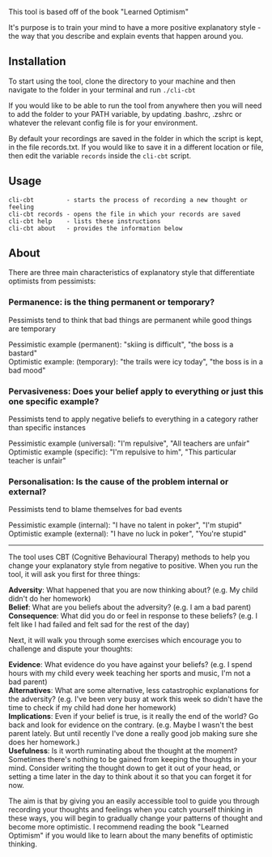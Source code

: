 This tool is based off of the book "Learned Optimism"

It's purpose is to train your mind to have a more positive explanatory style - the way that you describe and explain events that happen around you.

## Installation
To start using the tool, clone the directory to your machine and then navigate to the folder in your terminal and run `./cli-cbt`

If you would like to be able to run the tool from anywhere then you will need to add the folder to your PATH variable, by updating .bashrc, .zshrc or whatever the relevant config file is for your environment.

By default your recordings are saved in the folder in which the script is kept, in the file records.txt. If you would like to save it in a different location or file, then edit the variable `records` inside the `cli-cbt` script.

## Usage
```
cli-cbt         - starts the process of recording a new thought or feeling
cli-cbt records - opens the file in which your records are saved
cli-cbt help    - lists these instructions
cli-cbt about   - provides the information below
```

## About
There are three main characteristics of explanatory style that differentiate optimists from pessimists:  
### Permanence: is the thing permanent or temporary?
Pessimists tend to think that bad things are permanent while good things are temporary

Pessimistic example (permanent): "skiing is difficult", "the boss is a bastard"  
Optimistic example: (temporary): "the trails were icy today", "the boss is in a bad mood"  
### Pervasiveness: Does your belief apply to everything or just this one specific example?
Pessimists tend to apply negative beliefs to everything in a category rather than specific instances

Pessimistic example (universal): "I'm repulsive", "All teachers are unfair"  
Optimistic example (specific): "I'm repulsive to him", "This particular teacher is unfair"
### Personalisation: Is the cause of the problem internal or external?
Pessimists tend to blame themselves for bad events

Pessimistic example (internal): "I have no talent in poker", "I'm stupid"  
Optimistic example (external): "I have no luck in poker", "You're stupid"

---

The tool uses CBT (Cognitive Behavioural Therapy) methods to help you change your explanatory style from negative to positive.
When you run the tool, it will ask you first for three things:

**Adversity**: What happened that you are now thinking about? (e.g. My child didn't do her homework)  
**Belief**: What are you beliefs about the adversity? (e.g. I am a bad parent)  
**Consequence**: What did you do or feel in response to these beliefs? (e.g. I felt like I had failed and felt sad for the rest of the day)

Next, it will walk you through some exercises which encourage you to challenge and dispute your thoughts:

**Evidence**: What evidence do you have against your beliefs? (e.g. I spend hours with my child every week teaching her sports and music, I'm not a bad parent)  
**Alternatives**: What are some alternative, less catastrophic explanations for the adversity? (e.g. I've been very busy at work this week so didn't have the time to check if my child had done her homework)  
**Implications**: Even if your belief is true, is it really the end of the world? Go back and look for evidence on the contrary. (e.g. Maybe I wasn't the best parent lately. But until recently I've done a really good job making sure she does her homework.)  
**Usefulness**: Is it worth ruminating about the thought at the moment? Sometimes there's nothing to be gained from keeping the thoughts in your mind. Consider writing the thought down to get it out of your head, or setting a time later in the day to think about it so that you can forget it for now.

The aim is that by giving you an easily accessible tool to guide you through recording your thoughts and feelings when you catch yourself thinking in these ways, you will begin to gradually change your patterns of thought and become more optimistic. I recommend reading the book "Learned Optimism" if you would like to learn about the many benefits of optimistic thinking.
